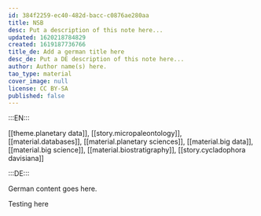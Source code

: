 ```yaml
---
id: 384f2259-ec40-482d-bacc-c0876ae280aa
title: NSB
desc: Put a description of this note here...
updated: 1620218784829
created: 1619187736766
title_de: Add a german title here
desc_de: Put a DE description of this note here...
author: Author name(s) here.
tao_type: material
cover_image: null
license: CC BY-SA
published: false
---
```


:::EN:::

[[theme.planetary data]], [[story.micropaleontology]], [[material.databases]], [[material.planetary sciences]], [[material.big data]], [[material.big science]], [[material.biostratigraphy]], [[story.cycladophora davisiana]]

:::DE:::

German content goes here.

Testing here
